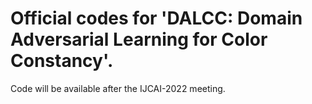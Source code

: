 #  Official codes for 'DALCC: Domain Adversarial Learning for Color Constancy'.

Code will be  available after the IJCAI-2022 meeting.

